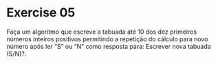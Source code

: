 # Exercise 05

Faça um algoritmo que escreve a tabuada até 10 dos dez primeiros números inteiros positivos permitindo a
repetição do cálculo para novo número após ler “S” ou “N” como resposta para: Escrever nova tabuada
(S/N)?.
